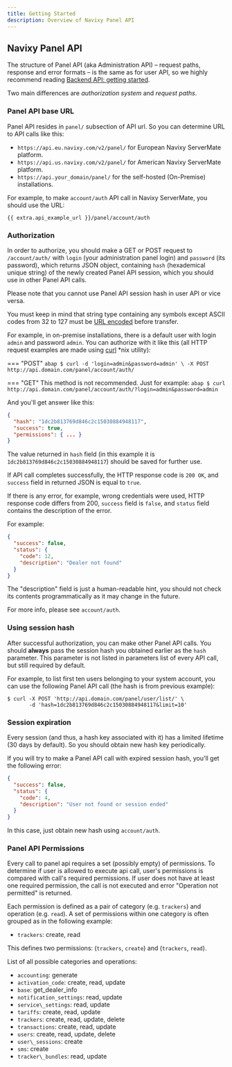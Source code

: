 ```yaml
---
title: Getting Started
description: Overview of Navixy Panel API
---
```


## Navixy Panel API

The structure of Panel API (aka Administration API) – request paths, 
response and error formats – is the same as for user API, so we highly 
recommend reading [Backend API: getting started][1].

  [1]: ../backend-api/getting-started.md

Two main differences are _authorization system_ and _request paths_.

### Panel API base URL

Panel API resides in `panel/` subsection of API url. So you can determine URL to API calls like this:

*  `https://api.eu.navixy.com/v2/panel/` for European Navixy ServerMate platform.
*  `https://api.us.navixy.com/v2/panel/` for American Navixy ServerMate platform.
*  `https://api.your_domain/panel/` for the self-hosted (On-Premise) installations.

For example, to make `account/auth` 
API call in Navixy ServerMate, you should use the URL: 

    {{ extra.api_example_url }}/panel/account/auth

### Authorization

In order to authorize, you should make a GET or POST request to 
`/account/auth/` with `login` (your administration panel login) 
and `password` (its password), which returns JSON object, 
containing `hash` (hexademical unique string) of the newly 
created Panel API session, which you should use in other Panel API calls.

Please note that you cannot use Panel API session hash in user API or vice versa.

You must keep in mind that string type containing any symbols except ASCII 
codes from 32 to 127 must be [URL encoded][2] before transfer.

   [2]: https://en.wikipedia.org/wiki/Percent-encoding

For example, in on-premise installations, there is a default user with login 
`admin` and password `admin`. You can authorize with it like this 
(all HTTP request examples are made using [curl](https://curl.haxx.se/) *nix utility):

=== "POST"
    ```abap
    $ curl -d 'login=admin&password=admin' \
           -X POST http://api.domain.com/panel/account/auth/
    ```

=== "GET"
    This method is not recommended. Just for example:
    ```abap
    $ curl http://api.domain.com/panel/account/auth/?login=admin&password=admin
    ```


And you'll get answer like this:

```json
{
  "hash": "1dc2b813769d846c2c15030884948117",
  "success": true,
  "permissions": { ... }
}
```

The value returned in `hash` field (in this example it is 
`1dc2b813769d846c2c15030884948117`) should be saved for further use.

If API call completes successfully, the HTTP response code is `200 OK`, 
and `success` field in returned JSON is equal to `true`.

If there is any error, for example, wrong credentials were used, HTTP 
response code differs from 200, `success` field is `false`, and `status` 
field contains the description of the error.

For example:

```json
{
  "success": false,
  "status": {
    "code": 12,
    "description": "Dealer not found"
  }
}
```

The "description" field is just a human-readable hint, you should not check 
its contents programmatically as it may change in the future.

For more info, please see `account/auth`.

### Using session hash

After successful authorization, you can make other Panel API calls. 
You should **always** pass the session hash you obtained earlier as the `hash` parameter.
This parameter is not listed in parameters list of every API call, but still required by default.

For example, to list first ten users belonging to your system account,
you can use the following Panel API call (the hash is from previous example):

```abap
$ curl -X POST 'http://api.domain.com/panel/user/list/' \
       -d 'hash=1dc2b813769d846c2c15030884948117&limit=10'
```

### Session expiration

Every session (and thus, a hash key associated with it) has a limited 
lifetime (30 days by default). So you should obtain new hash key periodically.

If you will try to make a Panel API call with expired session hash, you'll 
get the following error:

```json
{
  "success": false,
  "status": {
    "code": 4,
    "description": "User not found or session ended"
  }
}
```

In this case, just obtain new hash using `account/auth`.

### Panel API Permissions

Every call to panel api requires a set (possibly empty) of permissions. 
To determine if user is allowed to execute api call, user's permissions 
is compared with call's required permissions. If user does not have at least 
one required permission, the call is not executed and error "Operation not permitted" is returned.

Each permission is defined as a pair of category (e.g. `trackers`) and operation (e.g. `read`).
A set of permissions within one category is often grouped as in the following example:

*   `trackers`: create, read

This defines two permissions: (`trackers`, `create`) and (`trackers`, `read`).

List of all possible categories and operations:

*   `accounting`: generate
*   `activation_code`: create, read, update
*   `base`: get_dealer_info
*   `notification_settings`: read, update
*   `service\_settings`: read, update
*   `tariffs`: create, read, update
*   `trackers`: create, read, update, delete
*   `transactions`: create, read, update
*   `users`: create, read, update, delete
*   `user\_sessions`: create
*   `sms`: create
*   `tracker\_bundles`: read, update
